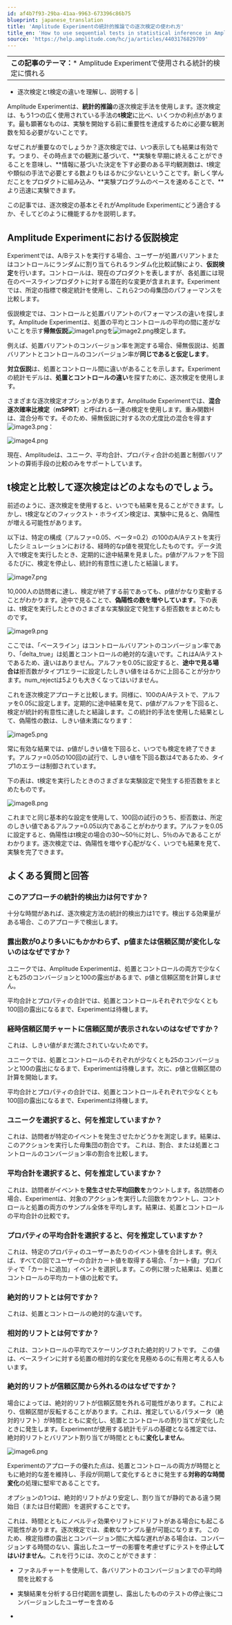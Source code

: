 ```yaml
---
id: af4b7f93-29ba-41aa-9963-673396c86b75
blueprint: japanese_translation
title: 'Amplitude Experimentの統計的推論での逐次検定の使われ方'
title_en: 'How to use sequential tests in statistical inference in Amplitude Experiment'
source: 'https://help.amplitude.com/hc/ja/articles/4403176829709'
---
```

|  |
| --- |
| **この記事のテーマ：*** Amplitude Experimentで使用される統計的検定に慣れる
* 逐次検定とt検定の違いを理解し、説明する
 |

Amplitude Experimentは、**統計的推論**の逐次検定手法を使用します。逐次検定は、もう1つの広く使用されている手法の**t検定**に比べ、いくつかの利点があります。最も顕著なものは、実験を開始する前に重要性を達成するために必要な観測数を知る必要がないことです。

なぜこれが重要なのでしょうか？逐次検定では、いつ表示しても結果は有効です。つまり、その時点までの観測に基づいて、**実験を早期に終えることができることを意味し、**情報に基づいた決定を下す必要のある平均観測数は、t検定や類似の手法で必要とする数よりもはるかに少ないということです。新しく学んだことをプロダクトに組み込み、**実験プログラムのペースを速めることで、**より迅速に実験できます。

この記事では、逐次検定の基本とそれがAmplitude Experimentにどう適合するか、そしてどのように機能するかを説明します。

## Amplitude Experimentにおける仮説検定

Experimentでは、A/Bテストを実行する場合、ユーザーが処置バリアントまたはコントロールにランダムに割り当てられるランダム化比較試験により、**仮説検定**を行います。コントロールは、現在のプロダクトを表しますが、各処置には現在のベースラインプロダクトに対する潜在的な変更が含まれます。Experimentでは、所定の指標で検定統計を使用し、これら2つの母集団のパフォーマンスを比較します。

仮説検定では、コントロールと処置バリアントのパフォーマンスの違いを探します。Amplitude Experimentは、処置の平均とコントロールの平均の間に差がないことを示す**帰無仮説**![image1.png](/docs/output/img/jp/image1-png.png)を![image2.png](/docs/output/img/jp/image2-png.png)検定します。

例えば、処置バリアントのコンバージョン率を測定する場合、帰無仮説は、処置バリアントとコントロールのコンバージョン率が**同じであると仮定します**。

**対立仮説**は、処置とコントロール間に違いがあることを示します。Experimentの統計モデルは、**処置とコントロールの違い**を探すために、逐次検定を使用します。

さまざまな逐次検定オプションがあります。Amplitude Experimentでは、**混合逐次確率比検定**（**mSPRT**）と呼ばれる一連の検定を使用します。重み関数Hは、混合分布です。そのため、帰無仮説に対する次の尤度比の混合を得ます![image3.png](/docs/output/img/jp/image3-png.png)：

![image4.png](/docs/output/img/jp/image4-png.png)

現在、Amplitudeは、ユニーク、平均合計、プロパティ合計の処置と制御バリアントの算術手段の比較のみをサポートしています。

## t検定と比較して逐次検定はどのよなものでしょう。

前述のように、逐次検定を使用すると、いつでも結果を見ることができます。しかし、t検定などのフィックスト・ホライズン検定は、実験中に見ると、偽陽性が増える可能性があります。

以下は、特定の構成（アルファ=0.05、ベータ=0.2）の100のA/Aテストを実行したシミュレーションにおける、経時的なp値を視覚化したものです。データ流入でt検定を実行したとき、定期的に途中結果を見ました。p値がアルファを下回るたびに、検定を停止し、統計的有意性に達したと結論します。

![image7.png](/docs/output/img/jp/image7-png.png)

10,000人の訪問者に達し、検定が終了する前であっても、p値がかなり変動することがわかります。途中で見ることで、**偽陽性の数を増やしています**。下の表は、t検定を実行したときのさまざまな実験設定で発生する拒否数をまとめたものです。

![image9.png](/docs/output/img/jp/image9-png.png)

ここでは、「ベースライン」はコントロールバリアントのコンバージョン率であり、「delta\_true」は処置とコントロールの絶対的な違いです。これはA/Aテストであるため、違いはありません。アルファを0.05に設定すると、**途中で見る場合は**拒否数がタイプ1エラーに設定したしきい値をはるかに上回ることが分かります。num\_rejectは5よりも大きくなってはいけません。

これを逐次検定アプローチと比較します。同様に、100のA/Aテストで、アルファを0.05に設定します。定期的に途中結果を見て、p値がアルファを下回ると、検定が統計的有意性に達したと結論します。この統計的手法を使用した結果として、偽陽性の数は、しきい値未満になります：

![image5.png](/docs/output/img/jp/image5-png.png)

常に有効な結果では、p値がしきい値を下回ると、いつでも検定を終了できます。アルファ=0.05の100回の試行で、しきい値を下回る数は4であるため、タイプ1のエラーは制御されています。

下の表は、t検定を実行したときのさまざまな実験設定で発生する拒否数をまとめたものです。

![image8.png](/docs/output/img/jp/image8-png.png)

これまでと同じ基本的な設定を使用して、100回の試行のうち、拒否数は、所定のしきい値であるアルファ=0.05以内であることがわかります。アルファを0.05に設定すると、偽陽性はt検定の場合の30〜50％に対し、5％のみであることがわかります。逐次検定では、偽陽性を増やす心配がなく、いつでも結果を見て、実験を完了できます。

## よくある質問と回答

### このアプローチの統計的検出力は何ですか？

十分な時間があれば、逐次検定方法の統計的検出力は1です。検出する効果量がある場合、このアプローチで検出します。

### 露出数が0より多いにもかかわらず、p値または信頼区間が変化しないのはなぜですか？

ユニークでは、Amplitude Experimentは、処置とコントロールの両方で少なくとも25のコンバージョンと100の露出があるまで、p値と信頼区間を計算しません。

平均合計とプロパティの合計では、処置とコントロールそれぞれで少なくとも100回の露出になるまで、Experimentは待機します。

### 経時信頼区間チャートに信頼区間が表示されないのはなぜですか？

これは、しきい値がまだ満たされていないためです。

ユニークでは、処置とコントロールのそれぞれが少なくとも25のコンバージョンと100の露出になるまで、Experimentは待機します。次に、p値と信頼区間の計算を開始します。

平均合計とプロパティの合計では、処置とコントロールそれぞれで少なくとも100回の露出になるまで、Experimentは待機します。

### ユニークを選択すると、何を推定していますか？

これは、訪問者が特定のイベントを発生させたかどうかを測定します。結果は、このアクションを実行した母集団の割合です。 これは、割合、または処置とコントロールのコンバージョン率の割合を比較します。

### 平均合計を選択すると、何を推定していますか？

これは、訪問者がイベントを**発生させた平均回数を**カウントします。各訪問者の場合、Experimentは、対象のアクションを実行した回数をカウントし、コントロールと処置の両方のサンプル全体を平均します。結果は、処置とコントロールの平均合計の比較です。

### プロパティの平均合計を選択すると、何を推定していますか？

これは、特定のプロパティのユーザーあたりのイベント値を合計します。例えば、すべての回でユーザーの合計カート値を取得する場合、「カート値」プロパティで「カートに追加」イベントを選択します。この例に限った結果は、処置とコントロールの平均カート値の比較です。

### 絶対的リフトとは何ですか？

これは、処置とコントロールの絶対的な違いです。

### 相対的リフトとは何ですか？

これは、コントロールの平均でスケーリングされた絶対的リフトです。 この値は、ベースラインに対する処置の相対的な変化を見極めるのに有用と考える人もいます。

### 絶対的リフトが信頼区間から外れるのはなぜですか？

場合によっては、絶対的リフトが信頼区間を外れる可能性があります。これにより、信頼区間が反転することがあります。これは、推定しているパラメータ（絶対的リフト）が時間とともに変化し、処置とコントロールの割り当てが変化したときに発生します。Experimentが使用する統計モデルの基礎となる推定では、絶対的リフトとバリアント割り当てが時間とともに**変化しません**。

![image6.png](/docs/output/img/jp/image6-png.png)

Experimentのアプローチの優れた点は、処置とコントロールの両方が時間とともに絶対的な差を維持し、手段が同期して変化するときに発生する**対称的な時間変化**の処理に堅牢であることです。

オプションの1つは、絶対的リフトがより安定し、割り当てが静的である違う開始日（または日付範囲）を選択することです。

これは、時間とともにノベルティ効果やリフトにドリフトがある場合にも起こる可能性があります。逐次検定では、柔軟なサンプル量が可能になります。 このため、検定指標の露出とコンバージョン間に大幅な遅れがある場合は、コンバージョンする時間のない、露出したユーザーの影響を考慮せずにテストを停止**してはいけません**。これを行うには、次のことができます：

* ファネルチャートを使用して、各バリアントのコンバージョンまでの平均時間を比較する
* 実験結果を分析する日付範囲を調整し、露出したもののテストの停止後にコンバージョンしたユーザーを含める

* 